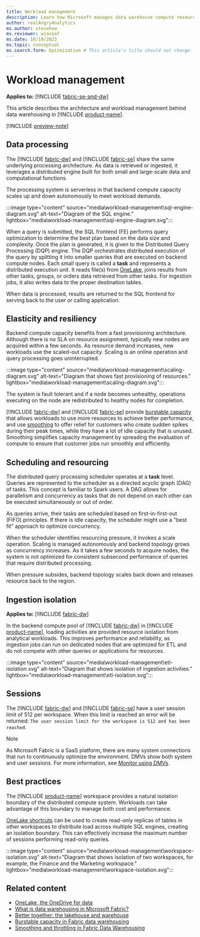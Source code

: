 ```yaml
---
title: Workload management
description: Learn how Microsoft manages data warehouse compute resources to service workloads.
author: realAngryAnalytics
ms.author: stevehow
ms.reviewer: wiassaf
ms.date: 10/19/2023
ms.topic: conceptual
ms.search.form: Optimization # This article's title should not change. If so, contact engineering.
---
```

# Workload management

**Applies to:** [!INCLUDE [fabric-se-and-dw](includes/applies-to-version/fabric-se-and-dw.md)]

This article describes the architecture and workload management behind data warehousing in [!INCLUDE [product-name](../includes/product-name.md)].

[!INCLUDE [preview-note](../includes/preview-note.md)]

## Data processing

The [!INCLUDE [fabric-dw](includes/fabric-dw.md)] and [!INCLUDE [fabric-se](includes/fabric-se.md)] share the same underlying processing architecture. As data is retrieved or ingested, it leverages a distributed engine built for both small and large-scale data and computational functions.

The processing system is serverless in that backend compute capacity scales up and down autonomously to meet workload demands.

:::image type="content" source="media\workload-management\sql-engine-diagram.svg" alt-text="Diagram of the SQL engine." lightbox="media\workload-management\sql-engine-diagram.svg":::

When a query is submitted, the SQL frontend (FE) performs query optimization to determine the best plan based on the data size and complexity. Once the plan is generated, it is given to the Distributed Query Processing (DQP) engine. The DQP orchestrates distributed execution of the query by splitting it into smaller queries that are executed on backend compute nodes. Each small query is called a **task** and represents a distributed execution unit. It reads file(s) from [OneLake](../onelake/onelake-overview.md), joins results from other tasks, groups, or orders data retrieved from other tasks. For ingestion jobs, it also writes data to the proper destination tables.

When data is processed, results are returned to the SQL frontend for serving back to the user or calling application.

## Elasticity and resiliency

Backend compute capacity benefits from a fast provisioning architecture. Although there is no SLA on resource assignment, typically new nodes are acquired within a few seconds. As resource demand increases, new workloads use the scaled-out capacity. Scaling is an online operation and query processing goes uninterrupted.

:::image type="content" source="media\workload-management\scaling-diagram.svg" alt-text="Diagram that shows fast provisioning of resources." lightbox="media\workload-management\scaling-diagram.svg":::

The system is fault tolerant and if a node becomes unhealthy, operations executing on the node are redistributed to healthy nodes for completion.

[!INCLUDE [fabric-dw](includes/fabric-dw.md)] and [!INCLUDE [fabric-se](includes/fabric-se.md)] provide [burstable capacity](burstable-capacity.md) that allows workloads to use more resources to achieve better performance, and use [smoothing](compute-capacity-smoothing-throttling.md) to offer relief for customers who create sudden spikes during their peak times,  while they have a lot of idle capacity that is unused. Smoothing simplifies capacity management by spreading the evaluation of compute to ensure that customer jobs run smoothly and efficiently.

## Scheduling and resourcing

The distributed query processing scheduler operates at a **task** level. Queries are represented to the scheduler as a directed acyclic graph (DAG) of tasks. This concept is familiar to Spark users. A DAG allows for parallelism and concurrency as tasks that do not depend on each other can be executed simultaneously or out of order.

As queries arrive, their tasks are scheduled based on first-in-first-out (FIFO) principles. If there is idle capacity, the scheduler might use a "best fit" approach to optimize concurrency.

When the scheduler identifies resourcing pressure, it invokes a scale operation. Scaling is managed autonomously and backend topology grows as concurrency increases. As it takes a few seconds to acquire nodes, the system is not optimized for consistent subsecond performance of queries that require distributed processing.

When pressure subsides, backend topology scales back down and releases resource back to the region.

## Ingestion isolation

**Applies to:** [!INCLUDE [fabric-dw](includes/applies-to-version/fabric-dw.md)]

In the backend compute pool of [!INCLUDE [fabric-dw](includes/fabric-dw.md)] in [!INCLUDE [product-name](../includes/product-name.md)], loading activities are provided resource isolation from analytical workloads. This improves performance and reliability, as ingestion jobs can run on dedicated nodes that are optimized for ETL and do not compete with other queries or applications for resources.

:::image type="content" source="media\workload-management\etl-isolation.svg" alt-text="Diagram that shows isolation of ingestion activities." lightbox="media\workload-management\etl-isolation.svg":::

## Sessions

The [!INCLUDE [fabric-dw](includes/fabric-dw.md)] and [!INCLUDE [fabric-se](includes/fabric-se.md)] have a user session limit of 512 per workspace. When this limit is reached an error will be returned: `The user session limit for the workspace is 512 and has been reached`.

> [!NOTE]
> As Microsoft Fabric is a SaaS platform, there are many system connections that run to continuously optimize the environment. DMVs show both system and user sessions. For more information, see [Monitor using DMVs](monitor-using-dmv.md).

## Best practices

The [!INCLUDE [product-name](../includes/product-name.md)] workspace provides a natural isolation boundary of the distributed compute system. Workloads can take advantage of this boundary to manage both cost and performance.

[OneLake shortcuts](../onelake/onelake-shortcuts.md) can be used to create read-only replicas of tables in other workspaces to distribute load across multiple SQL engines, creating an isolation boundary. This can effectively increase the maximum number of sessions performing read-only queries.

:::image type="content" source="media\workload-management\workspace-isolation.svg" alt-text="Diagram that shows isolation of two workspaces, for example, the Finance and the Marketing workspace." lightbox="media\workload-management\workspace-isolation.svg":::

## Related content

- [OneLake, the OneDrive for data](../onelake/onelake-overview.md)
- [What is data warehousing in Microsoft Fabric?](data-warehousing.md)
- [Better together: the lakehouse and warehouse](get-started-lakehouse-sql-endpoint.md)
- [Burstable capacity in Fabric data warehousing](burstable-capacity.md)
- [Smoothing and throttling in Fabric Data Warehousing](compute-capacity-smoothing-throttling.md)
